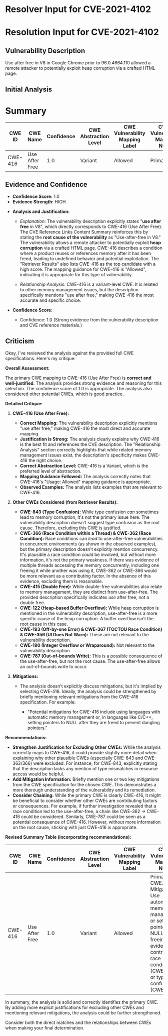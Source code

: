 # Resolver Input for CVE-2021-4102

# Resolution Input for CVE-2021-4102

## Vulnerability Description
Use after free in V8 in Google Chrome prior to 96.0.4664.110 allowed a remote attacker to potentially exploit heap corruption via a crafted HTML page.

## Initial Analysis
# Summary
| CWE ID | CWE Name | Confidence | CWE Abstraction Level | CWE Vulnerability Mapping Label | CWE-Vulnerability Mapping Notes |
|---|---|---|---|---|---|
| CWE-416 | Use After Free | 1.0 | Variant | Allowed | Primary CWE |

## Evidence and Confidence

*   **Confidence Score:** 1.0
*   **Evidence Strength:** HIGH

- **Analysis and Justification:**  
  - *Explanation:* The vulnerability description explicitly states "**use after free** in V8", which directly corresponds to CWE-416 (Use After Free). The CVE Reference Links Content Summary reinforces this by stating the **root cause of the vulnerability** as "Use-after-free in V8." The vulnerability allows a remote attacker to potentially exploit **heap corruption** via a crafted HTML page. CWE-416 describes a condition where a product reuses or references memory after it has been freed, leading to undefined behavior and potential exploitation. The "Retriever Results" also lists CWE-416 as the top candidate with a high score. The mapping guidance for CWE-416 is "Allowed", indicating it is appropriate for this type of vulnerability.

  - *Relationship Analysis:* CWE-416 is a variant-level CWE. It is related to other memory management issues, but the description specifically mentions "use after free," making CWE-416 the most accurate and specific choice.

- **Confidence Score:**  
  - Confidence: 1.0 (Strong evidence from the vulnerability description and CVE reference materials.)

## Criticism
Okay, I've reviewed the analysis against the provided full CWE specifications. Here's my critique:

**Overall Assessment:**

The primary CWE mapping to CWE-416 (Use After Free) is **correct and well-justified**. The analysis provides strong evidence and reasoning for this selection. The confidence score of 1.0 is appropriate. The analysis also considered other potential CWEs, which is good practice.

**Detailed Critique:**

1.  **CWE-416 (Use After Free):**

    *   **Correct Mapping:** The vulnerability description explicitly mentions "use after free," making CWE-416 the most direct and accurate mapping.
    *   **Justification is Strong:** The analysis clearly explains why CWE-416 is the best fit and references the CVE description. The "Relationship Analysis" section correctly highlights that while related memory management issues exist, the description's specificity makes CWE-416 the right choice.
    *   **Correct Abstraction Level:** CWE-416 is a Variant, which is the preferred level of abstraction.
    *   **Mapping Guidance Followed:** The analysis correctly notes that CWE-416's "Usage: Allowed" mapping guidance is appropriate.
    *   **Observed Examples:** The analysis lists examples that are relevant to CWE-416.

2.  **Other CWEs Considered (from Retriever Results):**

    *   **CWE-843 (Type Confusion):** While type confusion *can* sometimes lead to memory corruption, it's not the primary issue here. The vulnerability description doesn't suggest type confusion as the root cause. Therefore, excluding this CWE is justified.
    *   **CWE-366 (Race Condition within a Thread) & CWE-362 (Race Condition):** Race conditions can *lead* to use-after-free vulnerabilities in concurrent environments (as shown in the observed examples), but the primary description doesn't explicitly mention concurrency.  It's plausible a race condition *could* be involved, but without more information, it's not the primary weakness. If there was evidence of multiple threads accessing the memory concurrently, including one freeing it while another was using it, CWE-362 or CWE-366 would be more relevant as a contributing factor.  In the absence of this evidence, excluding them is reasonable.
    *   **CWE-415 (Double Free):** While double-free vulnerabilities also relate to memory management, they are distinct from use-after-free. The provided description specifically indicates *use* after free, not a double free.
    *   **CWE-122 (Heap-based Buffer Overflow):** While heap corruption is mentioned in the vulnerability description, use-after-free is a more specific cause of the heap corruption.  A buffer overflow isn't the root cause in this case.
    *   **CWE-193 (Off-by-one Error) & CWE-367 (TOCTOU Race Condition) & CWE-356 (UI Does Not Warn):** These are not relevant to the vulnerability description.
    *   **CWE-190 (Integer Overflow or Wraparound):** Not relevant to the vulnerability description
    *   **CWE-787 (Out-of-bounds Write):** This is a possible consequence of the use-after-free, but not the root cause. The use-after-free allows an out-of-bounds write to occur.

3.  **Mitigations:**

    *   The analysis doesn't explicitly discuss mitigations, but it's implied by selecting CWE-416. Ideally, the analysis could be strengthened by briefly mentioning relevant mitigations from the CWE-416 specification. For example:

        *   "Potential mitigations for CWE-416 include using languages with automatic memory management or, in languages like C/C++, setting pointers to NULL after they are freed to prevent dangling pointers."

**Recommendations:**

*   **Strengthen Justification for Excluding Other CWEs:** While the analysis correctly maps to CWE-416, it could provide slightly more detail when explaining why other plausible CWEs (especially CWE-843 and CWE-362/366) were excluded.  For instance, for CWE-843, explicitly stating that the description lacks any mention of type mismatches in resource access would be helpful.
*   **Add Mitigation Information:** Briefly mention one or two key mitigations from the CWE specification for the chosen CWE. This demonstrates a more thorough understanding of the vulnerability and its remediation.
*   **Consider Chaining:** While the primary CWE is clearly CWE-416, it might be beneficial to consider whether other CWEs are contributing factors or consequences. For example, if further investigation revealed that a race condition led to the use-after-free, a chain like CWE-362 -> CWE-416 could be considered. Similarly, CWE-787 could be seen as a potential consequence of CWE-416. However, without more information on the root cause, sticking with just CWE-416 is appropriate.

**Revised Summary Table (incorporating recommendations):**

| CWE ID | CWE Name | Confidence | CWE Abstraction Level | CWE Vulnerability Mapping Label | CWE-Vulnerability Mapping Notes |
|---|---|---|---|---|---|
| CWE-416 | Use After Free | 1.0 | Variant | Allowed | Primary CWE. Mitigation: Use automatic memory management or set pointers to NULL after freeing. No evidence of contributing race condition (CWE-362) or type confusion (CWE-843). |

In summary, the analysis is solid and correctly identifies the primary CWE. By adding more explicit justifications for excluding other CWEs and mentioning relevant mitigations, the analysis could be further strengthened.

Consider both the direct matches and the relationships between CWEs
when making your final determination.
        